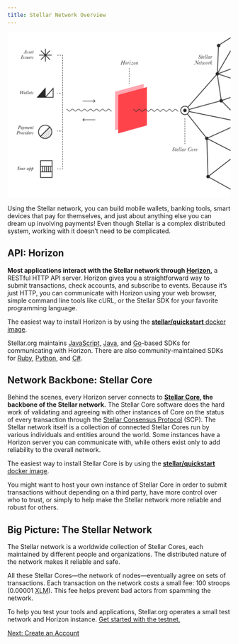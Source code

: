 ```yaml
---
title: Stellar Network Overview
---
```

![Stellar Ecosystem](assets/developers.png)

Using the Stellar network, you can build mobile wallets, banking tools, smart devices that pay for themselves, and just about anything else you can dream up involving payments! Even though Stellar is a complex distributed system, working with it doesn’t need to be complicated.

## API: Horizon

**Most applications interact with the Stellar network through [Horizon](https://www.stellar.org/developers/horizon/reference/),** a RESTful HTTP API server. Horizon gives you a straightforward way to submit transactions, check accounts, and subscribe to events. Because it’s just HTTP, you can communicate with Horizon using your web browser, simple command line tools like cURL, or the Stellar SDK for your favorite programming language.

The easiest way to install Horizon is by using the [**stellar/quickstart** docker image](https://hub.docker.com/r/stellar/quickstart/).

Stellar.org maintains [JavaScript](https://github.com/stellar/js-stellar-sdk), [Java](https://github.com/stellar/java-stellar-sdk), and [Go](https://github.com/stellar/go/tree/master/clients/horizon)-based SDKs for communicating with Horizon. There are also community-maintained SDKs for [Ruby](https://github.com/stellar/ruby-stellar-sdk), [Python](https://github.com/StellarCN/py-stellar-base), and [C#](https://github.com/elucidsoft/dotnet-stellar-sdk).

## Network Backbone: Stellar Core

Behind the scenes, every Horizon server connects to **[Stellar Core](https://www.stellar.org/developers/stellar-core/software/admin.html), the backbone of the Stellar network.** The Stellar Core software does the hard work of validating and agreeing with other instances of Core on the status of every transaction through the [Stellar Consensus Protocol](../concepts/scp.md) (SCP). The Stellar network itself is a collection of connected Stellar Cores run by various individuals and entities around the world. Some instances have a Horizon server you can communicate with, while others exist only to add reliability to the overall network.

The easiest way to install Stellar Core is by using the [**stellar/quickstart** docker image](https://hub.docker.com/r/stellar/quickstart/).

You might want to host your own instance of Stellar Core in order to submit transactions without depending on a third party, have more control over who to trust, or simply to help make the Stellar network more reliable and robust for others.

## Big Picture: The Stellar Network

The Stellar network is a worldwide collection of Stellar Cores, each maintained by different people and organizations. The distributed nature of the network makes it reliable and safe.

All these Stellar Cores—the network of nodes—eventually agree on sets of transactions. Each transaction on the network costs a small fee: 100 stroops (0.00001 <abbr title="Lumens">XLM</abbr>). This fee helps prevent bad actors from spamming the network. 

To help you test your tools and applications, Stellar.org operates a small test network and Horizon instance. [Get started with the testnet.](../concepts/test-net.md)
 
<div class="sequence-navigation">
  <a class="button button--next" href="create-account.html">Next: Create an Account</a>
</div>
